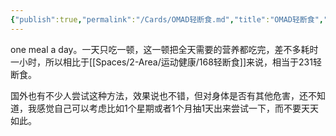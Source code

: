 ```yaml
---
{"publish":true,"permalink":"/Cards/OMAD轻断食.md","title":"OMAD轻断食","created":"2022-12-09","modified":"2023-03-14","published":"2025-07-29T23:04:03.788+08:00","cssclasses":""}
---
```



one meal a day。一天只吃一顿，这一顿把全天需要的营养都吃完，差不多耗时一小时，所以相比于[[Spaces/2-Area/运动健康/168轻断食]]来说，相当于231轻断食。

国外也有不少人尝试这种方法，效果说也不错，但对身体是否有其他危害，还不知道，我感觉自己可以考虑比如1个星期或者1个月抽1天出来尝试一下，而不要天天如此。